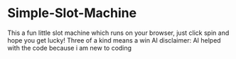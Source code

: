 # Simple-Slot-Machine
This a fun little slot machine which runs on your browser, just click spin and hope you get lucky!
Three of a kind means a win
AI disclaimer: AI helped with the code because i am new to coding
